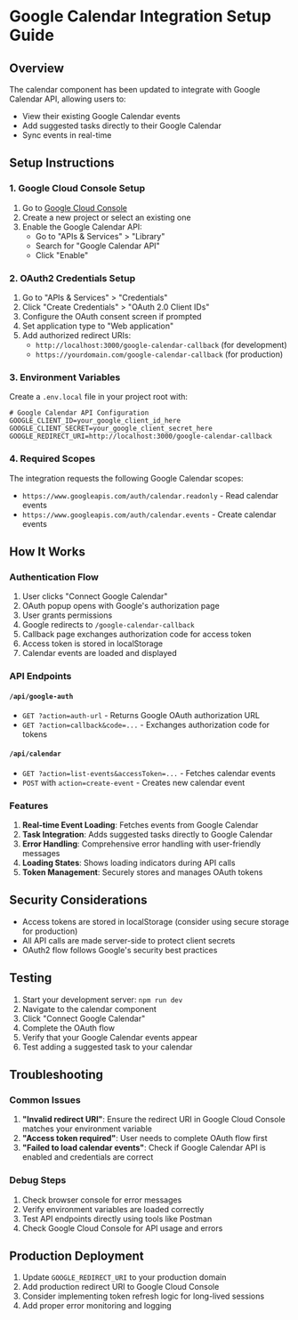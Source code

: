 # Google Calendar Integration Setup Guide

## Overview
The calendar component has been updated to integrate with Google Calendar API, allowing users to:
- View their existing Google Calendar events
- Add suggested tasks directly to their Google Calendar
- Sync events in real-time

## Setup Instructions

### 1. Google Cloud Console Setup

1. Go to [Google Cloud Console](https://console.cloud.google.com/)
2. Create a new project or select an existing one
3. Enable the Google Calendar API:
   - Go to "APIs & Services" > "Library"
   - Search for "Google Calendar API"
   - Click "Enable"

### 2. OAuth2 Credentials Setup

1. Go to "APIs & Services" > "Credentials"
2. Click "Create Credentials" > "OAuth 2.0 Client IDs"
3. Configure the OAuth consent screen if prompted
4. Set application type to "Web application"
5. Add authorized redirect URIs:
   - `http://localhost:3000/google-calendar-callback` (for development)
   - `https://yourdomain.com/google-calendar-callback` (for production)

### 3. Environment Variables

Create a `.env.local` file in your project root with:

```env
# Google Calendar API Configuration
GOOGLE_CLIENT_ID=your_google_client_id_here
GOOGLE_CLIENT_SECRET=your_google_client_secret_here
GOOGLE_REDIRECT_URI=http://localhost:3000/google-calendar-callback
```

### 4. Required Scopes

The integration requests the following Google Calendar scopes:
- `https://www.googleapis.com/auth/calendar.readonly` - Read calendar events
- `https://www.googleapis.com/auth/calendar.events` - Create calendar events

## How It Works

### Authentication Flow
1. User clicks "Connect Google Calendar"
2. OAuth popup opens with Google's authorization page
3. User grants permissions
4. Google redirects to `/google-calendar-callback`
5. Callback page exchanges authorization code for access token
6. Access token is stored in localStorage
7. Calendar events are loaded and displayed

### API Endpoints

#### `/api/google-auth`
- `GET ?action=auth-url` - Returns Google OAuth authorization URL
- `GET ?action=callback&code=...` - Exchanges authorization code for tokens

#### `/api/calendar`
- `GET ?action=list-events&accessToken=...` - Fetches calendar events
- `POST` with `action=create-event` - Creates new calendar event

### Features

1. **Real-time Event Loading**: Fetches events from Google Calendar
2. **Task Integration**: Adds suggested tasks directly to Google Calendar
3. **Error Handling**: Comprehensive error handling with user-friendly messages
4. **Loading States**: Shows loading indicators during API calls
5. **Token Management**: Securely stores and manages OAuth tokens

## Security Considerations

- Access tokens are stored in localStorage (consider using secure storage for production)
- All API calls are made server-side to protect client secrets
- OAuth2 flow follows Google's security best practices

## Testing

1. Start your development server: `npm run dev`
2. Navigate to the calendar component
3. Click "Connect Google Calendar"
4. Complete the OAuth flow
5. Verify that your Google Calendar events appear
6. Test adding a suggested task to your calendar

## Troubleshooting

### Common Issues

1. **"Invalid redirect URI"**: Ensure the redirect URI in Google Cloud Console matches your environment variable
2. **"Access token required"**: User needs to complete OAuth flow first
3. **"Failed to load calendar events"**: Check if Google Calendar API is enabled and credentials are correct

### Debug Steps

1. Check browser console for error messages
2. Verify environment variables are loaded correctly
3. Test API endpoints directly using tools like Postman
4. Check Google Cloud Console for API usage and errors

## Production Deployment

1. Update `GOOGLE_REDIRECT_URI` to your production domain
2. Add production redirect URI to Google Cloud Console
3. Consider implementing token refresh logic for long-lived sessions
4. Add proper error monitoring and logging
